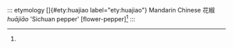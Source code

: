 ::: etymology
[]{#ety:huajiao label="ety:huajiao"} Mandarin Chinese 花椒 *huā​jiāo*
'Sichuan pepper' \[flower-pepper\][^1]
:::

[^1]:
